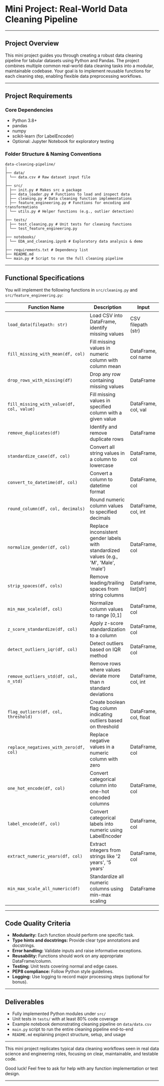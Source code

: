 # Mini Project: Real-World Data Cleaning Pipeline

---

## Project Overview

This mini project guides you through creating a robust data cleaning pipeline for tabular datasets using Python and Pandas. The project combines multiple common real-world data cleaning tasks into a modular, maintainable codebase. Your goal is to implement reusable functions for each cleaning step, enabling flexible data preprocessing workflows.

---

## Project Requirements

### Core Dependencies

- Python 3.8+
- pandas
- numpy
- scikit-learn (for LabelEncoder)
- Optional: Jupyter Notebook for exploratory testing

### Folder Structure & Naming Conventions
```aiignore
data-cleaning-pipeline/
│
├── data/
│ └── data.csv # Raw dataset input file
│
├── src/
│ ├── init.py # Makes src a package
│ ├── data_loader.py # Functions to load and inspect data
│ ├── cleaning.py # Data cleaning function implementations
│ ├── feature_engineering.py # Functions for encoding and transformations
│ └── utils.py # Helper functions (e.g., outlier detection)
│
├── tests/
│ ├── test_cleaning.py # Unit tests for cleaning functions
│ └── test_feature_engineering.py
│
├── notebooks/
│ └── EDA_and_cleaning.ipynb # Exploratory data analysis & demo
│
├── requirements.txt # Dependency list
├── README.md
└── main.py # Script to run the full cleaning pipeline
```


---

## Functional Specifications

You will implement the following functions in `src/cleaning.py` and `src/feature_engineering.py`:

| Function Name                 | Description                                                                                 | Input                | Output              |
|------------------------------|---------------------------------------------------------------------------------------------|----------------------|---------------------|
| `load_data(filepath: str)`    | Load CSV into DataFrame, identify missing values                                            | CSV filepath (str)   | DataFrame           |
| `fill_missing_with_mean(df, col)` | Fill missing values in numeric column with column mean                                    | DataFrame, col name  | DataFrame           |
| `drop_rows_with_missing(df)` | Drop any row containing missing values                                                     | DataFrame            | DataFrame           |
| `fill_missing_with_value(df, col, value)` | Fill missing values in specified column with a given value                               | DataFrame, col, val  | DataFrame           |
| `remove_duplicates(df)`       | Identify and remove duplicate rows                                                         | DataFrame            | DataFrame           |
| `standardize_case(df, col)`   | Convert all string values in a column to lowercase                                         | DataFrame, col       | DataFrame           |
| `convert_to_datetime(df, col)`| Convert a column to datetime format                                                        | DataFrame, col       | DataFrame           |
| `round_column(df, col, decimals)` | Round numeric column values to specified decimals                                         | DataFrame, col, int  | DataFrame           |
| `normalize_gender(df, col)`   | Replace inconsistent gender labels with standardized values (e.g., 'M', 'Male', 'male')     | DataFrame, col       | DataFrame           |
| `strip_spaces(df, cols)`      | Remove leading/trailing spaces from string columns                                         | DataFrame, list[str] | DataFrame           |
| `min_max_scale(df, col)`      | Normalize column values to range [0,1]                                                     | DataFrame, col       | DataFrame           |
| `z_score_standardize(df, col)`| Apply z-score standardization to a column                                                  | DataFrame, col       | DataFrame           |
| `detect_outliers_iqr(df, col)`| Detect outliers based on IQR method                                                        | DataFrame, col       | Series (bool mask)  |
| `remove_outliers_std(df, col, n_std)` | Remove rows where values deviate more than n standard deviations                          | DataFrame, col, int  | DataFrame           |
| `flag_outliers(df, col, threshold)` | Create boolean flag column indicating outliers based on threshold                         | DataFrame, col, float| DataFrame           |
| `replace_negatives_with_zero(df, col)` | Replace negative values in a numeric column with zero                                    | DataFrame, col       | DataFrame           |
| `one_hot_encode(df, col)`     | Convert categorical column into one-hot encoded columns                                    | DataFrame, col       | DataFrame           |
| `label_encode(df, col)`       | Convert categorical labels into numeric using LabelEncoder                                 | DataFrame, col       | DataFrame           |
| `extract_numeric_years(df, col)`| Extract integers from strings like '2 years', '5 years'                                  | DataFrame, col       | DataFrame           |
| `min_max_scale_all_numeric(df)`| Standardize all numeric columns using min-max scaling                                     | DataFrame            | DataFrame           |

---

## Code Quality Criteria

- **Modularity:** Each function should perform one specific task.
- **Type hints and docstrings:** Provide clear type annotations and docstrings.
- **Error handling:** Validate inputs and raise informative exceptions.
- **Reusability:** Functions should work on any appropriate DataFrame/column.
- **Testing:** Unit tests covering normal and edge cases.
- **PEP8 compliance:** Follow Python style guidelines.
- **Logging:** Use logging to record major processing steps (optional for bonus).

---

## Deliverables

- Fully implemented Python modules under `src/`
- Unit tests in `tests/` with at least 80% code coverage
- Example notebook demonstrating cleaning pipeline on `data/data.csv`
- `main.py` script to run the entire cleaning pipeline end-to-end
- `README.md` explaining project structure, setup, and usage

---

This mini project replicates typical data cleaning workflows seen in real data science and engineering roles, focusing on clear, maintainable, and testable code.

Good luck! Feel free to ask for help with any function implementation or test design.

---

